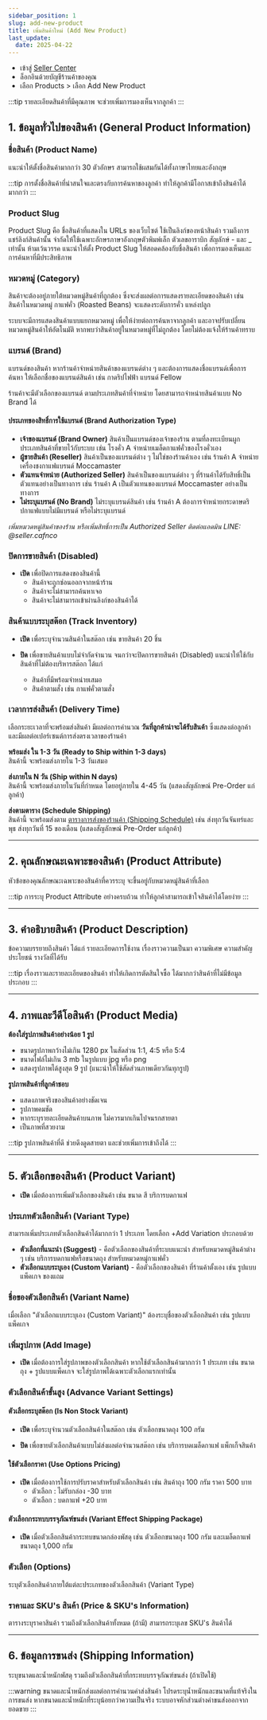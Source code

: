 ```yaml
---
sidebar_position: 1
slug: add-new-product
title: เพิ่มสินค้าใหม่ (Add New Product)
last_update:
  date: 2025-04-22
---
```


- เข้าสู่ [Seller Center](https://office.panich.co)
- ล็อกอินด้วยบัญชีร้านค้าของคุณ 
- เลือก Products > เลือก Add New Product

:::tip
รายละเอียดสินค้าที่มีคุณภาพ จะช่วยเพิ่มการมองเห็นจากลูกค้า
:::


## 1. ข้อมูลทั่วไปของสินค้า (General Product Information)
### ชื่อสินค้า (Product Name)
แนะนำให้ตั้งชื่อสินค้ามากกว่า 30 ตัวอักษร สามารถใช้ผสมกันได้ทั้งภาษาไทยและอังกฤษ

:::tip
การตั้งชื่อสินค้าที่น่าสนใจและตรงกับการค้นหาของลูกค้า 
ทำให้ลูกค้ามีโอกาสเข้าถึงสินค้าได้มากกว่า
:::

### Product Slug
Product Slug คือ ชื่อสินค้าที่แสดงใน URLs ของเว็บไซต์ ใช้เป็นลิงก์ของหน้าสินค้า รวมถึงการแชร์ลิงก์สินค้านั้น จำกัดให้ใช้เฉพาะอักษรภาษาอังกฤษตัวพิมพ์เล็ก ตัวเลขอาราบิก สัญลักษ์ - และ _ เท่านั้น ห้ามเว้นวรรค แนะนำให้ตั้ง Product Slug ให้สอดคล้องกับชื่อสินค้า เพื่อการมองเห็นและการค้นหาที่มีประสิทธิภาพ

### หมวดหมู่ (Category)
สินค้าจะต้องอยู่ภายใต้หมวดหมู่สินค้าที่ถูกต้อง ซึ่งจะส่งผลต่อการแสดงรายละเอียดของสินค้า เช่น สินค้าในหมวดหมู่ กาแฟคั่ว (Roasted Beans) จะแสดงระดับการคั่ว แหล่งปลูก 

ระบบจะมีการแสดงสินค้าแบบแยกหมวดหมู่ เพื่อให้ง่ายต่อการค้นหาจากลูกค้า และอาจปรับเปลี่ยนหมวดหมู่สินค้าให้อัตโนมัติ หากพบว่าสินค้าอยู่ในหมวดหมู่ที่ไม่ถูกต้อง 
โดยไม่ต้องแจ้งให้ร้านค้าทราบ

### แบรนด์ (Brand)
แบรนด์ของสินค้า หากร้านค้าจำหน่ายสินค้าของแบรนด์ต่าง ๆ และต้องการแสดงชื่อแบรนด์เพื่อการค้นหา ให้เลือกชื่อของแบรนด์สินค้า เช่น กาดริปไฟฟ้า แบรนด์ Fellow

ร้านค้าจะมีตัวเลือกของแบรนด์ ตามประเภทสินค้าที่จำหน่าย โดยสามารถจำหน่ายสินค้าแบบ No Brand ได้

#### ประเภทของสิทธิ์การใช้แบรนด์ (Brand Authorization Type)

- **เจ้าของแบรนด์ (Brand Owner)**
สินค้าเป็นแบรนด์ของเจ้าของร้าน ตามที่ลงทะเบียนผูกประเภทสินค้าที่ขายไว้กับระบบ เช่น โรงคั่ว A จำหน่ายเมล็ดกาแฟคั่วของโรงคั่วเอง
- **ผู้ขายสินค้า (Reseller)**
สินค้าเป็นของแบรนด์ต่าง ๆ ไม่ใช่ของร้านค้าเอง เช่น ร้านค้า A จำหน่ายเครื่องชงกาแฟแบรนด์ Moccamaster
- **ตัวแทนจำหน่าย (Authorized Seller)**
สินค้าเป็นของแบรนด์ต่าง ๆ ที่ร้านค้าได้รับสิทธิ์เป็นตัวแทนอย่างเป็นทางการ เช่น ร้านค้า A เป็นตัวแทนของแบรนด์ Moccamaster อย่างเป็นทางการ
- **ไม่ระบุแบรนด์ (No Brand)**
ไม่ระบุแบรนด์สินค้า เช่น ร้านค้า A ต้องการจำหน่ายกระดาษดริปกาแฟแบบไม่มีแบรนด์ หรือไม่ระบุแบรนด์ 

*เพิ่มหมวดหมู่สินค้าของร้าน หรือเพิ่มสิทธิ์การเป็น Authorized Seller ติดต่อแอดมิน LINE: @seller.cafnco*

### ปิดการขายสินค้า (Disabled)
- **เปิด** เพื่อปิดการแสดงของสินค้านี้ 
    - สินค้าจะถูกซ่อนออกจากหน้าร้าน
    - สินค้าจะไม่สามารถค้นหาเจอ
    - สินค้าจะไม่สามารถเข้าผ่านลิงก์ของสินค้าได้

### สินค้าแบบระบุสต๊อก (Track Inventory)
- **เปิด** เพื่อระบุจำนวนสินค้าในสต๊อก เช่น ขายสินค้า 20 ชิ้น

- **ปิด** เพื่อขายสินค้าแบบไม่จำกัดจำนวน จนกว่าจะปิดการขายสินค้า (Disabled) แนะนำให้ใช้กับสินค้าที่ไม่ต้องบริหารสต๊อก ได้แก่
    - สินค้าที่มีพร้อมจำหน่ายเสมอ
    - สินค้าตามสั่ง เช่น กาแฟคั่วตามสั่ง

### เวลาการส่งสินค้า (Delivery Time)
เลือกระยะเวลาที่จะพร้อมส่งสินค้า มีผลต่อการคำนวณ **วันที่ลูกค้าน่าจะได้รับสินค้า** ซึ่งแสดงต่อลูกค้า และมีผลต่อเปอร์เซนต์การส่งตรงเวลาของร้านค้า 

**พร้อมส่ง ใน 1-3 วัน (Ready to Ship within 1-3 days)**<br />
สินค้านี้ จะพร้อมส่งภายใน 1-3 วันเสมอ

**ส่งภายใน N วัน (Ship within N days)**<br />
สินค้านี้ จะพร้อมส่งภายในวันที่กำหนด โดยอยู่ภายใน 4-45 วัน (แสดงสัญลักษณ์ Pre-Order แก่ลูกค้า)

**ส่งตามตาราง (Schedule Shipping)**<br />
สินค้านี้ จะพร้อมส่งตาม [ตารางการส่งของร้านค้า (Shipping Schedule)](docs/shop/shipping/shipping-schedule.md) เช่น ส่งทุกวันจันทร์และพุธ ส่งทุกวันที่ 15 ของเดือน (แสดงสัญลักษณ์ Pre-Order แก่ลูกค้า)  

---
## 2. คุณลักษณะเฉพาะของสินค้า (Product Attribute)
หัวข้อของคุณลักษณะเฉพาะของสินค้าที่ควรระบุ จะขึ้นอยู่กับหมวดหมู่สินค้าที่เลือก

:::tip
การระบุ Product Attribute อย่างครบถ้วน ทำให้ลูกค้าสามารถเข้าใจสินค้าได้โดยง่าย
:::

---
## 3. คำอธิบายสินค้า (Product Description)
ข้อความบรรยายถึงสินค้า ได้แก่ รายละเอียดการใช้งาน เรื่องราวความเป็นมา ความพิเศษ ความสำคัญ ประโยชน์ รางวัลที่ได้รับ

:::tip
เรื่องราวและรายละเอียดของสินค้า ทำให้เกิดการตัดสินใจซื้อ ได้มากกว่าสินค้าที่ไม่มีข้อมูลประกอบ 
::: 

---
## 4. ภาพและวีดีโอสินค้า (Product Media)
**ต้องใส่รูปภาพสินค้าอย่างน้อย 1 รูป**
- ขนาดรูปภาพกว้างไม่เกิน 1280 px ในสัดส่วน 1:1, 4:5 หรือ 5:4 
- ขนาดไฟล์ไม่เกิน 3 mb ในรูปแบบ jpg หรือ png
- แสดงรูปภาพได้สูงสุด 9 รูป (แนะนำให้ใช้สัดส่วนภาพเดียวกันทุกรูป)

**รูปภาพสินค้าที่ลูกค้าชอบ**
- แสดงภาพจริงของสินค้าอย่างชัดเจน
- รูปภาพคมชัด
- หากระบุรายละเอียดสินค้าบนภาพ ไม่ควรมากเกินไปจนรกสายตา
- เป็นภาพที่สวยงาม

:::tip
รูปภาพสินค้าที่ดี ช่วยดึงดูดสายตา และช่วยเพิ่มการเข้าถึงได้
:::

---
## 5. ตัวเลือกของสินค้า (Product Variant)
- **เปิด** เมื่อต้องการเพิ่มตัวเลือกของสินค้า เช่น ขนาด สี บริการบดกาแฟ 

### ประเภทตัวเลือกสินค้า (Variant Type)
สามารถเพิ่มประเภทตัวเลือกสินค้าได้มากกว่า 1 ประเภท โดยเลือก +Add Variation ประกอบด้วย
- **ตัวเลือกที่แนะนำ (Suggest)** - คือตัวเลือกของสินค้าที่ระบบแนะนำ สำหรับหมวดหมู่สินค้าต่าง ๆ เช่น บริการบดกาแฟหรือขนาดถุง สำหรับหมวดหมู่กาแฟคั่ว 
- **ตัวเลือกแบบระบุเอง (Custom Variant)** - คือตัวเลือกของสินค้า ที่ร้านค้าตั้งเอง เช่น รูปแบบแพ็คเกจ ของแถม

### ชื่อของตัวเลือกสินค้า (Variant Name)
เมื่อเลือก "ตัวเลือกแบบระบุเอง (Custom Variant)" ต้องระบุชื่อของตัวเลือกสินค้า เช่น รูปแบบแพ็คเกจ

### เพิ่มรูปภาพ (Add Image)
- **เปิด** เมื่อต้องการใส่รูปภาพของตัวเลือกสินค้า หากใช้ตัวเลือกสินค้ามากกว่า 1 ประเภท เช่น ขนาดถุง + รูปแบบแพ็คเกจ จะใส่รูปภาพได้เฉพาะตัวเลือกแรกเท่านั้น

### ตัวเลือกสินค้าขั้นสูง (Advance Variant Settings)

#### ตัวเลือกระบุสต๊อก (Is Non Stock Variant)
- **เปิด** เพื่อระบุจำนวนตัวเลือกสินค้าในสต๊อก เช่น ตัวเลือกขนาดถุง 100 กรัม 

- **ปิด** เพื่อขายตัวเลือกสินค้าแบบไม่ส่งผลต่อจำนวนสต๊อก เช่น บริการบดเมล็ดกาแฟ แพ็กเก็จสินค้า

#### ใช้ตัวเลือกราคา (Use Options Pricing)
- **เปิด** เมื่อต้องการใช้การปรับราคาสำหรับตัวเลือกสินค้า เช่น สินค้าถุง 100 กรัม ราคา 500 บาท 
    - ตัวเลือก : ไม่รับกล่อง -30 บาท
    - ตัวเลือก : บดกาแฟ +20 บาท

#### ตัวเลือกกระทบบรรจุภัณฑ์ขนส่ง (Variant Effect Shipping Package)
- **เปิด** เมื่อตัวเลือกสินค้ากระทบขนาดกล่องพัสดุ เช่น ตัวเลือกขนาดถุง 100 กรัม และเมล็ดกาแฟขนาดถุง 1,000 กรัม 

### ตัวเลือก (Options)
ระบุตัวเลือกสินค้าภายใต้แต่ละประเภทของตัวเลือกสินค้า (Variant Type)

### ราคาและ SKU's สินค้า (Price & SKU's Information)
ตารางระบุราคาสินค้า รวมถึงตัวเลือกสินค้าทั้งหมด (ถ้ามี) สามารถระบุเลข SKU's สินค้าได้

---
## 6. ข้อมูลการขนส่ง (Shipping Information)
ระบุขนาดและน้ำหนักพัสดุ รวมถึงตัวเลือกสินค้าที่กระทบบรรจุภัณฑ์ขนส่ง (ถ้าเปิดใช้) 

:::warning
ขนาดและน้ำหนักส่งผลต่อการคำนวนค่าส่งสินค้า โปรดระบุน้ำหนักและขนาดที่แท้จริงในการขนส่ง หากขนาดและน้ำหนักที่ระบุน้อยกว่าความเป็นจริง ระบบอาจหักส่วนต่างค่าขนส่งออกจากยอดขาย
:::